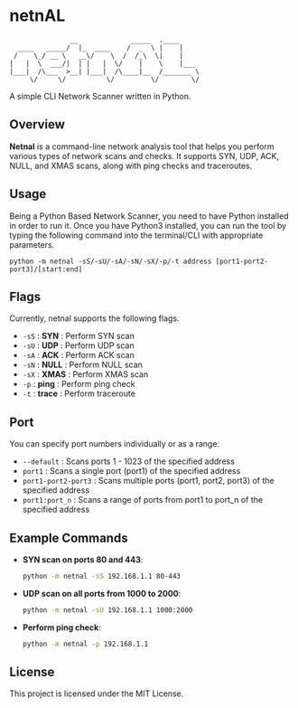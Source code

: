 
# netnAL
```
               __             _____  .____     
  ____   _____/  |_  ____    /  _  \ |    |    
 /    \_/ __ \   __\/    \  /  /_\  \|    |    
|   |  \  ___/|  | |   |  \/    |    \    |___ 
|___|  /\___  >__| |___|  /\____|__  /_______ \
     \/     \/          \/         \/        \/
```
A simple CLI Network Scanner written in Python.

## Overview
**Netnal** is a command-line network analysis tool that helps you perform various types of network scans and checks. It supports SYN, UDP, ACK, NULL, and XMAS scans, along with ping checks and traceroutes.

## Usage
Being a Python Based Network Scanner, you need to have Python installed in order to run it. Once you have Python3 installed, you can run the tool by typing the following command into the terminal/CLI with appropriate parameters.
```
python -m netnal -sS/-sU/-sA/-sN/-sX/-p/-t address [port1-port2-port3]/[start:end]
```

## Flags
Currently, netnal supports the following flags. 
  - ```-sS```    :  **SYN**  :   Perform SYN scan
  - ```-sU```    :  **UDP**  :   Perform UDP scan
  - ```-sA```    :  **ACK**  :   Perform ACK scan
  - ```-sN```    :  **NULL** :   Perform NULL scan
  - ```-sX```   :  **XMAS** :   Perform XMAS scan
  - ```-p```   :  **ping** :   Perform ping check
  - ```-t```    : **trace** :   Perform traceroute
## Port
You can specify port numbers individually or as a range:

- `--default`          : Scans ports 1 - 1023 of the specified address  
- `port1`              : Scans a single port (port1) of the specified address  
- `port1-port2-port3`  : Scans multiple ports (port1, port2, port3) of the specified address  
- `port1:port_n`       : Scans a range of ports from port1 to port_n of the specified address  

## Example Commands

- **SYN scan on ports 80 and 443**:
  ```bash
  python -m netnal -sS 192.168.1.1 80-443
  ```

- **UDP scan on all ports from 1000 to 2000**:
  ```bash
  python -m netnal -sU 192.168.1.1 1000:2000
  ```

- **Perform ping check**:
  ```bash
  python -m netnal -p 192.168.1.1
  ```

## License

This project is licensed under the MIT License.
